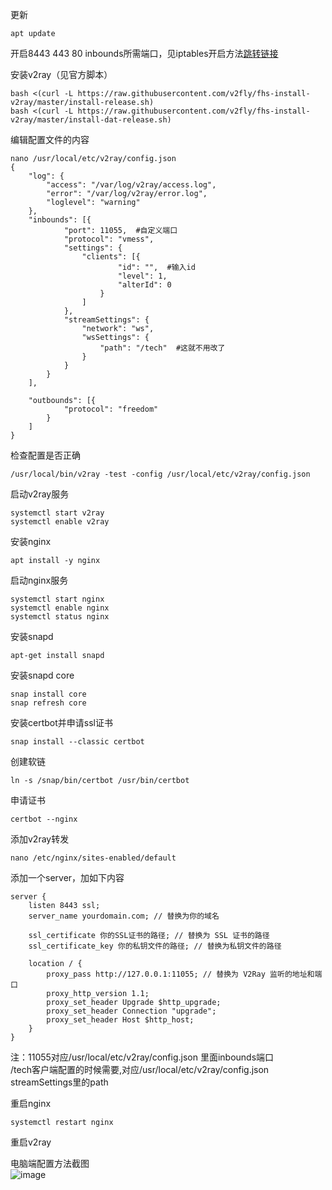 更新  
```
apt update
```

开启8443 443 80 inbounds所需端口，见iptables开启方法[跳转链接](https://github.com/twtmactt/test/blob/master/debian%E5%BC%80%E5%90%AF%E7%AB%AF%E5%8F%A3%E6%96%B9%E6%B3%95.md)  

安装v2ray（见官方脚本）  
```
bash <(curl -L https://raw.githubusercontent.com/v2fly/fhs-install-v2ray/master/install-release.sh)
bash <(curl -L https://raw.githubusercontent.com/v2fly/fhs-install-v2ray/master/install-dat-release.sh)
```

编辑配置文件的内容  
```
nano /usr/local/etc/v2ray/config.json
{
    "log": {
        "access": "/var/log/v2ray/access.log",
        "error": "/var/log/v2ray/error.log",
        "loglevel": "warning"
    },
    "inbounds": [{
            "port": 11055,  #自定义端口
            "protocol": "vmess",
            "settings": {
                "clients": [{
                        "id": "",  #输入id
                        "level": 1,
                        "alterId": 0
                    }
                ]
            },
            "streamSettings": {
                "network": "ws",
                "wsSettings": {
                    "path": "/tech"  #这就不用改了
                }
            }
        }
    ],

    "outbounds": [{
            "protocol": "freedom"
        }
    ]
}
```  
检查配置是否正确  
```
/usr/local/bin/v2ray -test -config /usr/local/etc/v2ray/config.json  
```  

启动v2ray服务  
```
systemctl start v2ray
systemctl enable v2ray
```

安装nginx  
```
apt install -y nginx
```

启动nginx服务  
```
systemctl start nginx
systemctl enable nginx
systemctl status nginx
```

安装snapd  
```
apt-get install snapd
```
安装snapd core   
```
snap install core
snap refresh core
```

安装certbot并申请ssl证书  
```
snap install --classic certbot
```

创建软链  
```
ln -s /snap/bin/certbot /usr/bin/certbot
```

申请证书  
```
certbot --nginx
```

添加v2ray转发  
```
nano /etc/nginx/sites-enabled/default
```

添加一个server，加如下内容  
```
server {
    listen 8443 ssl;
    server_name yourdomain.com; // 替换为你的域名

    ssl_certificate 你的SSL证书的路径; // 替换为 SSL 证书的路径
    ssl_certificate_key 你的私钥文件的路径; // 替换为私钥文件的路径

    location / {
        proxy_pass http://127.0.0.1:11055; // 替换为 V2Ray 监听的地址和端口
        proxy_http_version 1.1;
        proxy_set_header Upgrade $http_upgrade;
        proxy_set_header Connection "upgrade";
        proxy_set_header Host $http_host;
    }
}
```
注：11055对应/usr/local/etc/v2ray/config.json 里面inbounds端口  
   /tech客户端配置的时候需要,对应/usr/local/etc/v2ray/config.json streamSettings里的path  
   
重启nginx  
```
systemctl restart nginx
```

重启v2ray  

电脑端配置方法截图  
![image](https://photoself.eu.org/images/2022/07/26/1111.png)
